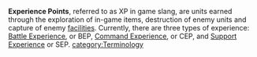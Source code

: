 **Experience Points**, referred to as XP in game slang, are units earned
through the exploration of in-game items, destruction of enemy units and
capture of enemy [facilities](facilities.md "wikilink"). Currently, there
are three types of experience: [Battle
Experience](Battle_Experience_Points.md "wikilink"), or BEP, [Command
Experience](Command_Experience_Points.md "wikilink"), or CEP, and [Support
Experience](Support_Experience_Points.md "wikilink") or SEP.
[category:Terminology](category:Terminology.md "wikilink")
